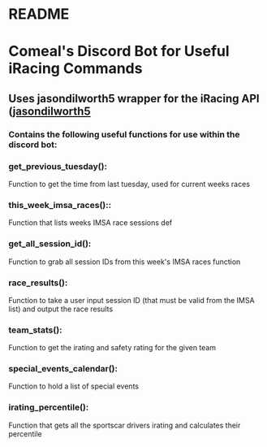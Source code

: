 # README

# Comeal's Discord Bot for Useful iRacing Commands
## Uses jasondilworth5 wrapper for the iRacing API ([jasondilworth5](https://github.com/jasondilworth56/iracingdataapi/blob/main/src/iracingdataapi/client.py)

### Contains the following useful functions for use within the discord bot:

### get_previous_tuesday():
Function to get the time from last tuesday, used for current weeks races

### this_week_imsa_races()::
Function that lists weeks IMSA race sessions
def 

### get_all_session_id():
Function to grab all session IDs from this week's IMSA races function

### race_results():
Function to take a user input session ID (that must be valid from the IMSA list) and output the race results

### team_stats():
Function to get the irating and safety rating for the given team

### special_events_calendar():
Function to hold a list of special events

### irating_percentile():
Function that gets all the sportscar drivers irating and calculates their percentile
